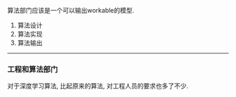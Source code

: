 算法部门应该是一个可以输出workable的模型.

1. 算法设计
2. 算法实现
3. 算法输出

---

### 工程和算法部门

对于深度学习算法, 比起原来的算法, 对工程人员的要求也多了不少.

